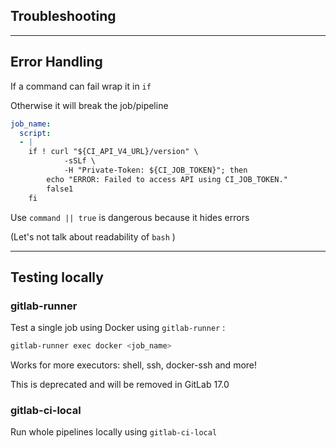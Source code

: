 <!-- .slide: id="gitlab_troubleshooting" class="vertical-center" -->

<i class="fa-duotone fa-bug fa-8x fa-duotone-colors" style="float: right; color: grey;"></i>

## Troubleshooting

---

## Error Handling

If a command can fail wrap it in `if`

Otherwise it will break the job/pipeline

```yaml
job_name:
  script:
  - |
    if ! curl "${CI_API_V4_URL}/version" \
            -sSLf \
            -H "Private-Token: ${CI_JOB_TOKEN}"; then
        echo "ERROR: Failed to access API using CI_JOB_TOKEN."
        false1
    fi
```

Use `command || true` is dangerous because it hides errors

(Let's not talk about readability of `bash` <i class="fa-duotone fa-face-sad-cry"></i>)

---

## Testing locally

### gitlab-runner

Test a single job using Docker using `gitlab-runner` [](https://gitlab.com/gitlab-org/gitlab-runner):

```bash
gitlab-runner exec docker <job_name>
```

Works for more executors: shell, ssh, docker-ssh and more!

<i class="fa-duotone fa-triangle-exclamation"></i> This is deprecated and will be removed in GitLab 17.0 [](https://docs.gitlab.com/ee/update/deprecations.html#the-gitlab-runner-exec-command-is-deprecated)

### gitlab-ci-local

Run whole pipelines locally using `gitlab-ci-local` [](https://github.com/firecow/gitlab-ci-local)
